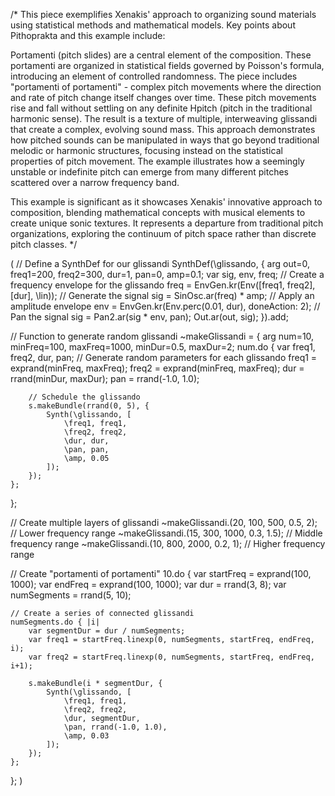 /*
This piece exemplifies Xenakis' approach to organizing sound materials using statistical methods and mathematical models.
Key points about Pithoprakta and this example include:

Portamenti (pitch slides) are a central element of the composition.
These portamenti are organized in statistical fields governed by Poisson's formula, introducing an element of controlled randomness.
The piece includes "portamenti of portamenti" - complex pitch movements where the direction and rate of pitch change itself changes over time.
These pitch movements rise and fall without settling on any definite Hpitch (pitch in the traditional harmonic sense).
The result is a texture of multiple, interweaving glissandi that create a complex, evolving sound mass.
This approach demonstrates how pitched sounds can be manipulated in ways that go beyond traditional melodic or harmonic structures, focusing instead on the statistical properties of pitch movement.
The example illustrates how a seemingly unstable or indefinite pitch can emerge from many different pitches scattered over a narrow frequency band.

This example is significant as it showcases Xenakis' innovative approach to composition, blending mathematical concepts with musical elements to create unique sonic textures. It represents a departure from traditional pitch organizations, exploring the continuum of pitch space rather than discrete pitch classes.
*/

(
// Define a SynthDef for our glissandi
SynthDef(\glissando, {
    arg out=0, freq1=200, freq2=300, dur=1, pan=0, amp=0.1;
    var sig, env, freq;
    // Create a frequency envelope for the glissando
    freq = EnvGen.kr(Env([freq1, freq2], [dur], \lin));
    // Generate the signal
    sig = SinOsc.ar(freq) * amp;
    // Apply an amplitude envelope
    env = EnvGen.kr(Env.perc(0.01, dur), doneAction: 2);
    // Pan the signal
    sig = Pan2.ar(sig * env, pan);
    Out.ar(out, sig);
}).add;


// Function to generate random glissandi
~makeGlissandi = {
    arg num=10, minFreq=100, maxFreq=1000, minDur=0.5, maxDur=2;
    num.do {
        var freq1, freq2, dur, pan;
        // Generate random parameters for each glissando
        freq1 = exprand(minFreq, maxFreq);
        freq2 = exprand(minFreq, maxFreq);
        dur = rrand(minDur, maxDur);
        pan = rrand(-1.0, 1.0);
        
        // Schedule the glissando
        s.makeBundle(rrand(0, 5), {
            Synth(\glissando, [
                \freq1, freq1,
                \freq2, freq2,
                \dur, dur,
                \pan, pan,
                \amp, 0.05
            ]);
        });
    };
};

// Create multiple layers of glissandi
~makeGlissandi.(20, 100, 500, 0.5, 2);  // Lower frequency range
~makeGlissandi.(15, 300, 1000, 0.3, 1.5);  // Middle frequency range
~makeGlissandi.(10, 800, 2000, 0.2, 1);  // Higher frequency range

// Create "portamenti of portamenti"
10.do {
    var startFreq = exprand(100, 1000);
    var endFreq = exprand(100, 1000);
    var dur = rrand(3, 8);
    var numSegments = rrand(5, 10);
    
    // Create a series of connected glissandi
    numSegments.do { |i|
        var segmentDur = dur / numSegments;
        var freq1 = startFreq.linexp(0, numSegments, startFreq, endFreq, i);
        var freq2 = startFreq.linexp(0, numSegments, startFreq, endFreq, i+1);
        
        s.makeBundle(i * segmentDur, {
            Synth(\glissando, [
                \freq1, freq1,
                \freq2, freq2,
                \dur, segmentDur,
                \pan, rrand(-1.0, 1.0),
                \amp, 0.03
            ]);
        });
    };
};
)
